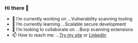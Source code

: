 ### Hi there 👋

- 🔭 I’m currently working on ...Vulnerability scanning tooling
- 🌱 I’m currently learning ...Scalable secure development
- 👯 I’m looking to collaborate on ...Burp scanning extensions
- 📫 How to reach me: ...[Try my site](https://ryarmst.ca) or [LinkedIn](https://www.linkedin.com/in/ryarmst/)

